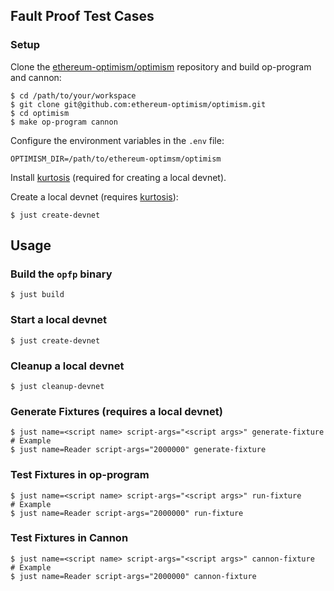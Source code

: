 ## Fault Proof Test Cases

### Setup

Clone the [ethereum-optimism/optimism](github.com:ethereum-optimism/optimism) repository and build op-program and cannon:
```shell
$ cd /path/to/your/workspace
$ git clone git@github.com:ethereum-optimism/optimism.git
$ cd optimism
$ make op-program cannon
```

Configure the environment variables in the `.env` file:
```shell
OPTIMISM_DIR=/path/to/ethereum-optimsm/optimism
```

Install [kurtosis](https://docs.kurtosis.com/install/) (required for creating a local devnet).

Create a local devnet (requires [kurtosis](https://docs.kurtosis.com/install/)):
```shell
$ just create-devnet
```

## Usage

### Build the `opfp` binary

```shell
$ just build
```

### Start a local devnet
```shell
$ just create-devnet
```

### Cleanup a local devnet
```shell
$ just cleanup-devnet
```

### Generate Fixtures (requires a local devnet)

```shell
$ just name=<script name> script-args="<script args>" generate-fixture
# Example
$ just name=Reader script-args="2000000" generate-fixture
```

### Test Fixtures in op-program

```shell
$ just name=<script name> script-args="<script args>" run-fixture
# Example
$ just name=Reader script-args="2000000" run-fixture
```

### Test Fixtures in Cannon

```shell
$ just name=<script name> script-args="<script args>" cannon-fixture
# Example
$ just name=Reader script-args="2000000" cannon-fixture
```
